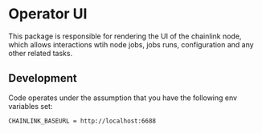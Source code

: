 # Operator UI

This package is responsible for rendering the UI of the chainlink node, which allows interactions wtih node jobs, jobs runs, configuration and any other related tasks.

## Development

Code operates under the assumption that you have the following env variables set:

```
CHAINLINK_BASEURL = http://localhost:6688
```
